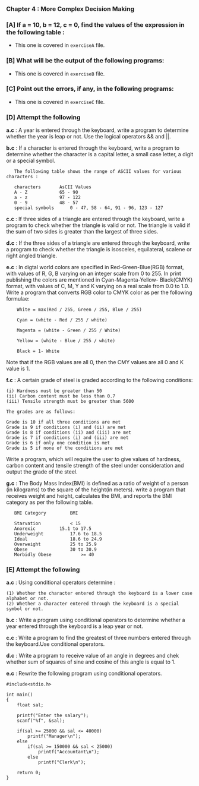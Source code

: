 
### Chapter 4  : More Complex Decision Making  

### [A] If a = 10, b = 12, c = 0, find the values of the expression in the following table :

- This one is covered in `exerciseA` file.

### [B] What will be the output of the following programs:

- This one is covered in `exerciseB` file.

### [C] Point out the errors, if any, in the following programs:

- This one is covered in `exerciseC` file.  

### [D] Attempt the following

**a.c** : A year is entered through the keyboard, write a program to determine whether the year is leap or not.
Use the logical operators && and ||.

**b.c** : If a character is entered through the keyboard, write a program to determine whether the character is a capital letter,
a small case letter, a digit or a special symbol.
       
       The following table shows the range of ASCII values for various characters :
       
       characters		AsCII Values
       A - Z			65 - 90
       a - z			97 - 122
       0 - 9			48 - 57
       special symbols		0 - 47, 58 - 64, 91 - 96, 123 - 127
       
**c.c** : If three sides of a triangle are entered through the keyboard, write a program to check whether the triangle is valid or not. 
The triangle is valid if the sum of two sides is greater than the largest of three sides.

**d.c** : If the three sides of a triangle are entered through the keyboard, write a program to check whether the triangle is isosceles, 
equilateral, scalene or right angled triangle.

**e.c** : In digtal world colors are specified in Red-Green-Blue(RGB) format, with values of R, G, B varying on an integer scale from 0 to 255. 
In print publishing the colors are mentioned in Cyan-Magenta-Yellow- Black(CMYK) format, with values of C, M, Y and K varying on a real scale 
from 0.0 to 1.0. Write a program that converts RGB color to CMYK color as per the following formulae:
       
       	White = max(Red / 255, Green / 255, Blue / 255)
       	
       	Cyan = (white - Red / 255 / white)
       	
       	Magenta = (white - Green / 255 / White)
       	
       	Yellow = (white - Blue / 255 / white)  
       	
       	Black = 1- White
       	
Note that if the RGB values are all 0, then the CMY values are all 0 and K value is 1.

**f.c** : A certain grade of steel is graded according to the following conditions:

	(i) Hardness must be greater than 50
	(ii) Carbon content must be less than 0.7
	(iii) Tensile strength must be greater than 5600
	
	The grades are as follows:
	
	Grade is 10 if all three conditions are met
	Grade is 9 if conditions (i) and (ii) are met
	Grade is 8 if conditions (ii) and (iii) are met
	Grade is 7 if conditions (i) and (iii) are met
	Grade is 6 if only one condition is met
	Grade is 5 if none of the conditions are met

Write a program, which will require the user to give values of hardness, carbon content and tensile strength of the steel under 
consideration and output the grade of the steel.

**g.c** : The Body Mass Index(BMI) is defined as a ratio of weight of a person (in kilograms) to the square of the height(in meters). 
write a program that receives weight and height, calculates the BMI, and reports the BMI category as per the following table.
       
       BMI Category			BMI
       
       Starvation			< 15
       Anorexic			15.1 to 17.5
       Underweight			17.6 to 18.5
       Ideal				18.6 to 24.9
       Overweight			25 to 25.9
       Obese				30 to 30.9
       Morbidly Obese			>= 40

### [E] Attempt the following

**a.c** : Using conditional operators determine :

 	(1) Whether the character entered through the keyboard is a lower case alphabet or not.
 	(2) Whether a character entered through the keyboard is a special symbol or not.
 	
**b.c** : Write a program using conditional operators to determine whether a year entered through the keyboard is a leap year or not.
           
**c.c** : Write a program to find the greatest of three numbers entered through the keyboard.Use conditional operators.

**d.c** : Write a program to receive value of an angle in degrees and chek whether sum of squares of sine and cosine of this angle 
is equal to 1.

**e.c** : Rewrite the following program using conditional operators.

	#include<stdio.h>
	
	int main()
	{
		float sal;
		
		printf("Enter the salary");
		scanf("%f", &sal);
		
		if(sal >= 25000 && sal <= 40000)
			printf("Manager\n");
		else
			if(sal >= 150000 && sal < 25000)
				printf("Accountant\n");
			else
				printf("Clerk\n");
				
		return 0;
	}

